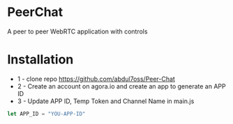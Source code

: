 # PeerChat
A peer to peer WebRTC application with controls

# Installation
* 1 - clone repo https://github.com/abdul7oss/Peer-Chat
* 2 - Create an account on agora.io and create an app to generate an APP ID
* 3 - Update APP ID, Temp Token and Channel Name in main.js
```javascript
let APP_ID = "YOU-APP-ID"
```




